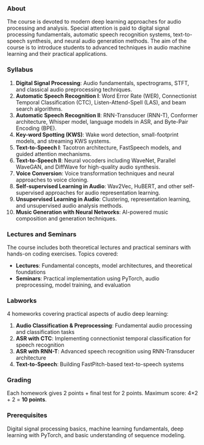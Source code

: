 ### About

The course is devoted to modern deep learning approaches for audio processing and analysis. Special attention is paid to digital signal processing fundamentals, automatic speech recognition systems, text-to-speech synthesis, and neural audio generation methods. The aim of the course is to introduce students to advanced techniques in audio machine learning and their practical applications.

### Syllabus

1. **Digital Signal Processing**: Audio fundamentals, spectrograms, STFT, and classical audio preprocessing techniques.
2. **Automatic Speech Recognition I**: Word Error Rate (WER), Connectionist Temporal Classification (CTC), Listen-Attend-Spell (LAS), and beam search algorithms.
3. **Automatic Speech Recognition II**: RNN-Transducer (RNN-T), Conformer architecture, Whisper model, language models in ASR, and Byte-Pair Encoding (BPE).
4. **Key-word Spotting (KWS)**: Wake word detection, small-footprint models, and streaming KWS systems.
5. **Text-to-Speech I**: Tacotron architecture, FastSpeech models, and guided attention mechanisms.
6. **Text-to-Speech II**: Neural vocoders including WaveNet, Parallel WaveGAN, and DiffWave for high-quality audio synthesis.
7. **Voice Conversion**: Voice transformation techniques and neural approaches to voice cloning.
8. **Self-supervised Learning in Audio**: Wav2Vec, HuBERT, and other self-supervised approaches for audio representation learning.
9. **Unsupervised Learning in Audio**: Clustering, representation learning, and unsupervised audio analysis methods.
10. **Music Generation with Neural Networks**: AI-powered music composition and generation techniques.

### Lectures and Seminars

The course includes both theoretical lectures and practical seminars with hands-on coding exercises. Topics covered:

- **Lectures**: Fundamental concepts, model architectures, and theoretical foundations
- **Seminars**: Practical implementation using PyTorch, audio preprocessing, model training, and evaluation

### Labworks

4 homeworks covering practical aspects of audio deep learning:

1. **Audio Classification & Preprocessing**: Fundamental audio processing and classification tasks
2. **ASR with CTC**: Implementing connectionist temporal classification for speech recognition
3. **ASR with RNN-T**: Advanced speech recognition using RNN-Transducer architecture
4. **Text-to-Speech**: Building FastPitch-based text-to-speech systems

### Grading

Each homework gives 2 points + final test for 2 points. Maximum score: 4×2 + 2 = **10 points**.

### Prerequisites

Digital signal processing basics, machine learning fundamentals, deep learning with PyTorch, and basic understanding of sequence modeling.

